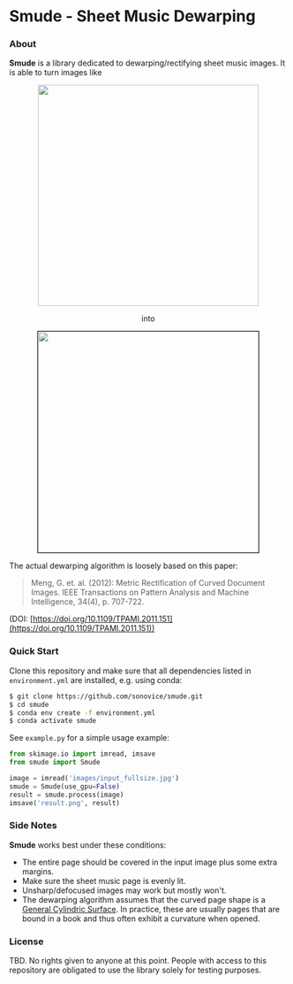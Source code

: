 # Smude - Sheet Music Dewarping
### About

**Smude** is a library dedicated to dewarping/rectifying sheet music images. It is able to turn images like

<p align="center">
    <img src="https://github.com/sonovice/smude/raw/master/images/example_input.jpg" height="400px" />
</p>
<p align="center">
    into
</p>
<p align="center">
    <img src="https://github.com/sonovice/smude/raw/master/images/example_output.jpg" height="400px" style="border:1px solid black" />
</p>

The actual dewarping algorithm is loosely based on this paper:
> Meng, G. et. al. (2012):
> Metric Rectification of Curved Document Images.
> IEEE Transactions on Pattern Analysis and Machine Intelligence, 34(4), p. 707-722.

(DOI: [https://doi.org/10.1109/TPAMI.2011.151](https://doi.org/10.1109/TPAMI.2011.151))

### Quick Start
Clone this repository and make sure that all dependencies listed in `environment.yml` are installed, e.g. using conda:
```bash
$ git clone https://github.com/sonovice/smude.git
$ cd smude
$ conda env create -f environment.yml
$ conda activate smude
```

See `example.py` for a simple usage example:
```python
from skimage.io import imread, imsave
from smude import Smude

image = imread('images/input_fullsize.jpg')
smude = Smude(use_gpu=False)
result = smude.process(image)
imsave('result.png', result)
```

### Side Notes

**Smude** works best under these conditions:
- The entire page should be covered in the input image plus some extra margins.
- Make sure the sheet music page is evenly lit.
- Unsharp/defocused images may work but mostly won't.
- The dewarping algorithm assumes that the curved page shape is a [General Cylindric Surface](https://en.wikipedia.org/wiki/Cylinder#Cylindrical_surfaces). In practice, these are usually pages that are bound in a book and thus often exhibit a curvature when opened.

### License
TBD. No rights given to anyone at this point. People with access to this repository are obligated to use the library solely for testing purposes.